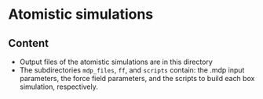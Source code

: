 # Atomistic simulations

## Content

- Output files of the atomistic simulations are in this directory
- The subdirectories `mdp_files`, `ff`, and `scripts` contain:
 the .mdp input parameters, the force field parameters, and the scripts to build each box simulation, respectively.
